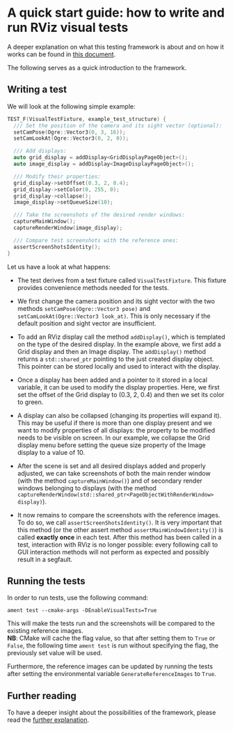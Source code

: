 # A quick start guide: how to write and run RViz visual tests
A deeper explanation on what this testing framework is about and on how it works can be found in [this document](documentation.md).

The following serves as a quick introduction to the framework.

## Writing a test

We will look at the following simple example:

```cpp {.line-numbers}
TEST_F(VisualTestFixture, example_test_structure) {
  /// Set the position of the camera and its sight vector (optional):
  setCamPose(Ogre::Vector3(0, 3, 16));
  setCamLookAt(Ogre::Vector3(0, 2, 0));

  /// Add displays:
  auto grid_display = addDisplay<GridDisplayPageObject>();
  auto image_display = addDisplay<ImageDisplayPageObject>();

  /// Modify their properties:
  grid_display->setOffset(0.3, 2, 0.4);
  grid_display->setColor(0, 255, 0);
  grid_display->collapse();
  image_display->setQueueSize(10);

  /// Take the screenshots of the desired render windows:
  captureMainWindow();
  captureRenderWindow(image_display);

  /// Compare test screenshots with the reference ones:
  assertScreenShotsIdentity();
}
```

Let us have a look at what happens:

- The test derives from a test fixture called `VisualTestFixture`.
This fixture provides convenience methods needed for the tests.

- We first change the camera position and its sight vector with the two methods `setCamPose(Ogre::Vector3 pose)` and `setCamLookAt(Ogre::Vector3 look_at)`.
This is only necessary if the default position and sight vector are insufficient.

- To add an RViz display call the method `addDisplay()`, which is templated on the type of the desired display.
In the example above, we first add a Grid display and then an Image display.
The `addDisplay()` method returns a `std::shared_ptr` pointing to the just created display object.
This pointer can be stored locally and used to interact with the display.

- Once a display has been added and a pointer to it stored in a local variable, it can be used to modify the display properties.
Here, we first set the offset of the Grid display to (0.3, 2, 0.4) and then we set its color to green.

- A display can also be collapsed (changing its properties will expand it). This may be useful if there is more than one display present and we want to modify properties of all displays: the property to be modified needs to be visible on screen.
In our example, we collapse the Grid display menu before setting the queue size property of the Image display to a value of 10.

- After the scene is set and all desired displays added and properly adjusted, we can take screenshots of both the main render
window (with the method `captureMainWindow()`) and of secondary render windows belonging to displays (with the method `captureRenderWindow(std::shared_ptr<PageObjectWithRenderWindow> display)`).

- It now remains to compare the screenshots with the reference images. To do so, we call `assertScreenShotsIdentity()`.
It is very important that this method (or the other assert method `assertMainWindowIdentity()`) is called **exactly once** in each test.
After this method has been called in a test, interaction with RViz is no longer possible: every following call to GUI interaction methods will not perform as expected and possibly result in a segfault.

## Running the tests

In order to run tests, use the following command:

    ament test --cmake-args -DEnableVisualTests=True

This will make the tests run and the screenshots will be compared to the existing reference images.  
**NB**: CMake will cache the flag value, so that after setting them to `True` or `False`, the following time `ament test` is run without specifying the flag, the previously set value will be used.

Furthermore, the reference images can be updated by running the tests after setting the environmental variable `GenerateReferenceImages` to `True`.

## Further reading

To have a deeper insight about the possibilities of the framework, please read the [further explanation](documentation.md).
